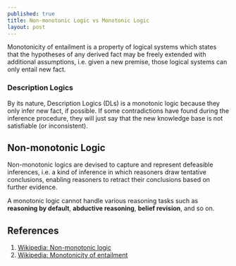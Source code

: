 ```yaml
---
published: true
title: Non-monotonic Logic vs Monotonic Logic
layout: post
---
```

Monotonicity of entailment is a property of logical systems which states that the hypotheses of any derived fact may be freely extended with additional assumptions, i.e. given a new premise, those logical systems can only entail new fact. 

### Description Logics

By its nature, Description Logics (DLs) is a monotonic logic because they only infer new fact, if possible. If some contradictions have found during the inference procedure, they will just say that the new knowledge base is not satisfiable (or inconsistent).

## Non-monotonic Logic

Non-monotonic logics are devised to capture and represent defeasible inferences, i.e. a kind of inference in which reasoners draw tentative conclusions, enabling reasoners to retract their conclusions based on further evidence. 

A monotonic logic cannot handle various reasoning tasks such as **reasoning by default**, **abductive reasoning**, **belief revision**, and so on.

## References

1. [Wikipedia: Non-monotonic logic](https://en.wikipedia.org/wiki/Non-monotonic_logic)
2. [Wikipedia: Monotonicity of entailment](https://en.wikipedia.org/wiki/Monotonicity_of_entailment)
